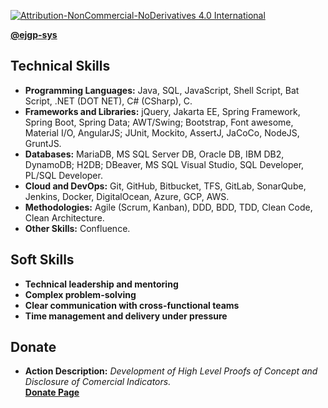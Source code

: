 [![Attribution-NonCommercial-NoDerivatives 4.0 International](https://i.creativecommons.org/l/by-nc-nd/4.0/80x15.png)](https://creativecommons.org/licenses/by-nc-nd/4.0/)

**[@ejgp-sys](https://github.com/ejpg-sys)**

## Technical Skills ##
- **Programming Languages:** Java, SQL, JavaScript, Shell Script,
Bat Script, .NET (DOT NET), C# (CSharp), C.  
- **Frameworks and Libraries:** jQuery, Jakarta EE, Spring Framework,
Spring Boot, Spring Data; AWT/Swing; Bootstrap, Font awesome, Material
I/O, AngularJS; JUnit, Mockito, AssertJ, JaCoCo, NodeJS, GruntJS.  
- **Databases:** MariaDB, MS SQL Server DB, Oracle DB, IBM DB2,
DynamoDB; H2DB; DBeaver, MS SQL Visual Studio, SQL Developer, PL/SQL
Developer.  
- **Cloud and DevOps:** Git, GitHub, Bitbucket, TFS, GitLab, SonarQube,
Jenkins, Docker, DigitalOcean, Azure, GCP, AWS.  
- **Methodologies:** Agile (Scrum, Kanban), DDD, BDD, TDD, Clean Code,
Clean Architecture.  
- **Other Skills:** Confluence.  

## Soft Skills ##
- **Technical leadership and mentoring**
- **Complex problem-solving**
- **Clear communication with cross-functional teams**
- **Time management and delivery under pressure**

## Donate ##
- **Action Description:** *Development of High Level Proofs of Concept and Disclosure of Comercial Indicators.*  
**[Donate Page](https://www.paypal.com/donate/?business=768BMD3QVWQCA&no_recurring=0&item_name=EN%3A+Development+of+High+Level+Proofs+of+Concept+and+Disclosure+of+Commercial+Indicators.&currency_code=USD)**
